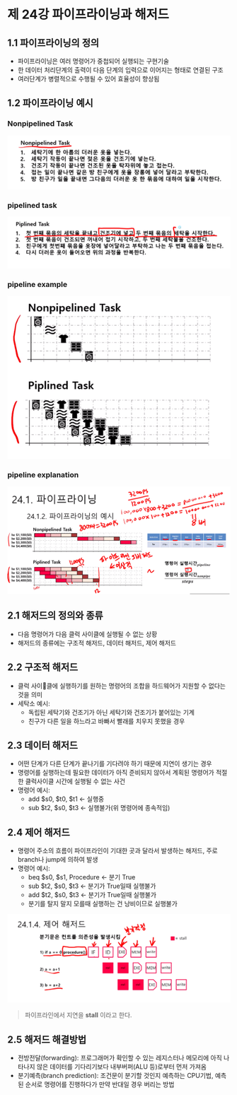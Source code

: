 # 제 24강 파이프라이닝과 해저드 
## 1.1 파이프라이닝의 정의 
- 파이프라이닝은 여러 명령어가 중첩되어 실행되는 구현기술
- 한 데이터 처리단계의 출력이 다음 단계의 입력으로 이어지는 형태로 연결된 구조 
- 여러단계가 병렬적으로 수행될 수 있어 효율성이 향상됨 

## 1.2 파이프라이닝 예시 
### Nonpipelined Task
![nonpipelined task](../img/nonpipelinedtask.png)

### pipelined task
![pipelined task](../img/piplelinedtask.png)

### pipeline example
![pipeline example](../img/piplelineexample.png)

### pipeline explanation
![pipeline explanation](../img/pipelineExplanation.png)

## 2.1 해저드의 정의와 종류 
- 다음 명령어가 다음 클럭 사이클에 실행될 수 없는 상황 
- 해저드의 종류에는 구조적 해저드, 데이터 해저드, 제어 해저드

## 2.2 구조적 해저드 
- 클럭 사이클에 실행하기를 원하는 명령어의 조합을 하드웨어가 지원할 수 없다는 것을 의미 
- 세탁소 예시: 
  - 독립된 세탁기와 건조기가 아닌 세탁기와 건조기가 붙어있는 기계 
  - 친구가 다른 일을 하느라고 바빠서 빨래를 치우지 못했을 경우

## 2.3 데이터 해저드 
- 어떤 단계가 다른 단계가 끝나기를 기다려야 하기 때문에 지연이 생기는 경우 
- 명령어를 실행하는데 필요한 데이터가 아직 준비되지 않아서 계획된 명령어가 적절한 클럭사이클 시간에 실행될 수 없는 사건 
- 명령어 예시: 
  - add $s0, $t0, $t1 <- 실행중
  - sub $t2, $s0, $t3 <- 실행불가(위 명령어에 종속적임)

## 2.4 제어 해저드 
- 명령어 주소의 흐름이 파이프라인이 기대한 곳과 달라서 발생하는 해저드, 주로 branch나 jump에 의하여 발생 
- 명령어 예시:
  - beq $s0, $s1, Procedure <- 분기 True 
  - sub $t2, $s0, $t3 <- 분기가 True일때 실행불가 
  - add $t2, $s0, $t3 <- 분기가 True일때 실행불가 
  - 분기를 탈지 말지 모를때 실행하는 건 낭비이므로 실행불가 

![제어 해저드](../img/제어해저드.png)  
> 파이프라인에서 지연을 **stall** 이라고 한다.  

## 2.5 해저드 해결방법 
- 전방전달(forwarding): 프로그래머가 확인할 수 있는 레지스터나 메모리에 아직 나타나지 않은 데이터를 기다리기보다 내부버퍼(ALU 등)로부터 먼저 가져옴 
- 분기예측(branch prediction): 조건문이 분기할 것인지 예측하는 CPU기법, 예측된 순서로 명령어를 진행하다가 만약 반대일 경우 버리는 방법



